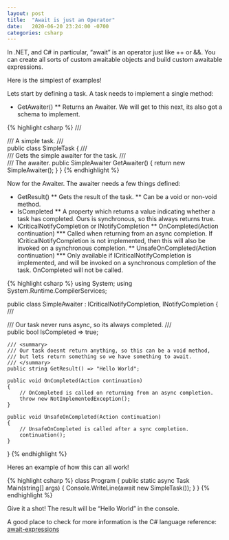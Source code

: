 ```yaml
---
layout: post
title:  "Await is just an Operator"
date:   2020-06-20 23:24:00 -0700
categories: csharp
---
```


In .NET, and C# in particular, “await” is an operator just like ++ or &&. You can create all sorts of custom awaitable objects and build custom awaitable expressions.

Here is the simplest of examples!

Lets start by defining a task. A task needs to implement a single method:
* GetAwaiter()
** Returns an Awaiter. We will get to this next, its also got a schema to implement.

{% highlight csharp %}
/// <summary>
/// A simple task.
/// </summary>
public class SimpleTask
{
    /// <summary>
    /// Gets the simple awaiter for the task.
    /// </summary>
    /// <returns>The awaiter.</returns>
    public SimpleAwaiter GetAwaiter()
    {
        return new SimpleAwaiter();
    }
}
{% endhighlight %}

Now for the Awaiter. The awaiter needs a few things defined:

* GetResult()
** Gets the result of the task.
** Can be a void or non-void method.
* IsCompleted
** A property which returns a value indicating whether a task has completed. Ours is synchronous, so this always returns true.
* ICriticalNotifyCompletion or INotifyCompletion
** OnCompleted(Action continuation)
*** Called when returning from an async completion. If ICriticalNotifyCompletion is not implemented, then this will also be invoked on a synchronous completion.
** UnsafeOnCompleted(Action continuation)
*** Only available if ICriticalNotifyCompletion is implemented, and will be invoked on a synchronous completion of the task. OnCompleted will not be called.

{% highlight csharp %}
using System;
using System.Runtime.CompilerServices;

public class SimpleAwaiter : ICriticalNotifyCompletion, INotifyCompletion
{
    /// <summary>
    /// Our task never runs async, so its always completed.
    /// </summary>
    public bool IsCompleted => true;

    /// <summary>
    /// Our task doesnt return anything, so this can be a void method, 
    /// but lets return something so we have something to await.
    /// </summary>
    public string GetResult() => "Hello World";

    public void OnCompleted(Action continuation)
    {
        // OnCompleted is called on returning from an async completion.
        throw new NotImplementedException();
    }

    public void UnsafeOnCompleted(Action continuation)
    {
        // UnsafeOnCompleted is called after a sync completion.
        continuation();
    }
}
{% endhighlight %}

Heres an example of how this can all work!

{% highlight csharp %}
class Program
{
    public static async Task Main(string[] args)
    {
        Console.WriteLine(await new SimpleTask());
    }
}
{% endhighlight %}

Give it a shot! The result will be “Hello World” in the console.

A good place to check for more information is the C# language reference: [await-expressions](https://docs.microsoft.com/en-us/dotnet/csharp/language-reference/language-specification/expressions#await-expressions)